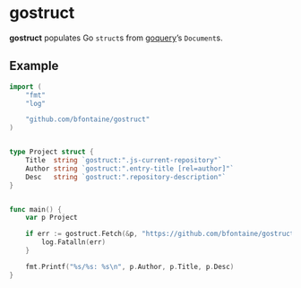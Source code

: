 # gostruct

**gostruct** populates Go `struct`s from [goquery][]’s `Document`s.

[goquery]: https://github.com/PuerkitoBio/goquery

## Example

```go
import (
    "fmt"
    "log"

    "github.com/bfontaine/gostruct"
)


type Project struct {
    Title  string `gostruct:".js-current-repository"`
    Author string `gostruct:".entry-title [rel=author]"`
    Desc   string `gostruct:".repository-description"`
}


func main() {
    var p Project

    if err := gostruct.Fetch(&p, "https://github.com/bfontaine/gostruct"); err != nil {
        log.Fatalln(err)
    }

    fmt.Printf("%s/%s: %s\n", p.Author, p.Title, p.Desc)
}
```
